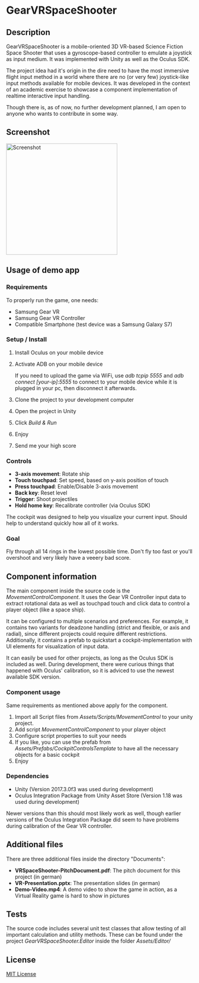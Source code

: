 # GearVRSpaceShooter

## Description

GearVRSpaceShooter is a mobile-oriented 3D VR-based Science Fiction Space Shooter that uses a gyroscope-based controller to emulate a joystick as input medium. It was implemented with Unity as well as the Oculus SDK.

The project idea had it's origin in the dire need to have the most immersive flight input method in a world where there are no (or very few) joystick-like input methods available for mobile devices. It was developed in the context of an academic exercise to showcase a component implementation of realtime interactive input handling.

Though there is, as of now, no further development planned, I am open to anyone who wants to contribute in some way.

## Screenshot

<img src="https://raw.githubusercontent.com/nmehlei/GearVRSpaceShooter/master/Documents/Screenshot.jpg" width="300" height="300" alt="Screenshot" />

## Usage of demo app

### Requirements

To properly run the game, one needs:
* Samsung Gear VR
* Samsung Gear VR Controller
* Compatible Smartphone (test device was a Samsung Galaxy S7)

### Setup / Install

1. Install Oculus on your mobile device
2. Activate ADB on your mobile device

   If you need to upload the game via WiFi, use *adb tcpip 5555* and *adb connect [your-ip]:5555* to connect to your mobile device while it is plugged in your pc, then disconnect it afterwards.

3. Clone the project to your development computer
4. Open the project in Unity
5. Click *Build & Run*
6. Enjoy
7. Send me your high score

### Controls

* __3-axis movement__: Rotate ship
* __Touch touchpad__: Set speed, based on y-axis position of touch
* __Press touchpad__: Enable/Disable 3-axis movement
* __Back key__: Reset level
* __Trigger__: Shoot projectiles
* __Hold home key__: Recalibrate controller (via Oculus SDK)

The cockpit was designed to help you visualize your current input. Should help to understand quickly how all of it works.

### Goal

Fly through all 14 rings in the lowest possible time. Don't fly too fast or you'll overshoot and very likely have a veeery bad score.

## Component information

The main component inside the source code is the *MovementControlComponent*. It uses the Gear VR Controller input data to extract rotational data as well as touchpad touch and click data to control a player object (like a space ship).

It can be configured to multiple scenarios and preferences. For example, it contains two variants for deadzone handling (strict and flexible, or axis and radial), since different projects could require different restrictions. Additionally, it contains a prefab to quickstart a cockpit-implementation with UI elements for visualization of input data.

It can easily be used for other projects, as long as the Oculus SDK is included as well. During development, there were curious things that happened with Oculus' calibration, so it is adviced to use the newest available SDK version.

### Component usage

Same requirements as mentioned above apply for the component. 

1. Import all Script files from *Assets/Scripts/MovementControl* to your unity project.
2. Add script *MovementControlComponent* to your player object
3. Configure script properties to suit your needs
4. If you like, you can use the prefab from *Assets/Prefabs/CockpitControlsTemplate* to have all the necessary objects for a basic cockpit
5. Enjoy

### Dependencies

* Unity (Version 2017.3.0f3 was used during development)
* Oculus Integration Package from Unity Asset Store (Version 1.18 was used during development)

Newer versions than this should most likely work as well, though earlier versions of the Oculus Integration Package did seem to have problems during calibration of the Gear VR controller.

## Additional files

There are three additional files inside the directory "Documents":

* __VRSpaceShooter-PitchDocument.pdf__: The pitch document for this project (in german)
* __VR-Presentation.pptx__: The presentation slides (in german)
* __Demo-Video.mp4__: A demo video to show the game in action, as a Virtual Reality game is hard to show in pictures

## Tests

The source code includes several unit test classes that allow testing of all important calculation and utility methods. These can be found under the project *GearVRSpaceShooter.Editor* inside the folder *Assets/Editor/*

## License

[MIT License](/LICENSE)

